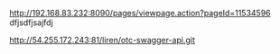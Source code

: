 http://192.168.83.232:8090/pages/viewpage.action?pageId=11534596
dfjsdfjsajfdj

http://54.255.172.243:81/liren/otc-swagger-api.git

